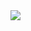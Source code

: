 
<img src="https://img.shields.io/badge/Android-3DDC84?style=flat-square&logo=Android&logoColor=white"/>
